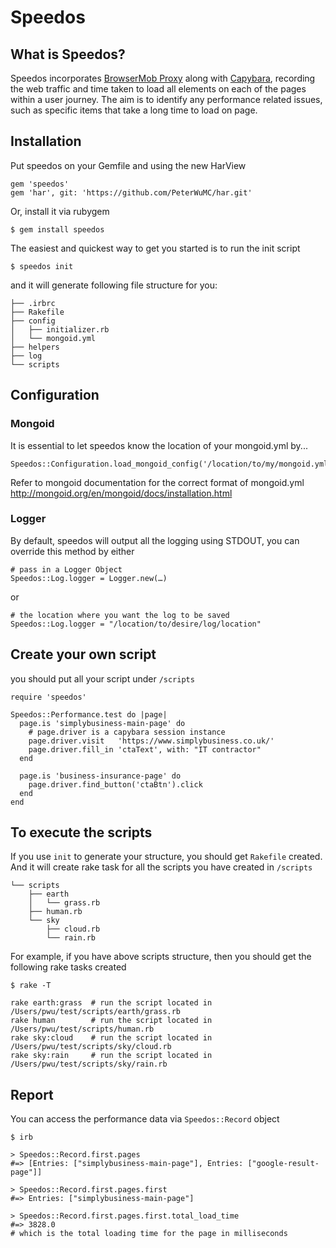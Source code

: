 # Speedos

## What is Speedos?
Speedos incorporates [BrowserMob Proxy](http://bmp.lightbody.net) along with [Capybara](https://github.com/jnicklas/capybara), recording the web traffic and time taken to load all elements on each of the pages within a user journey. The aim is to identify any performance related issues, such as specific items that take a long time to load on page.

## Installation
Put speedos on your Gemfile and using the new HarView

	gem 'speedos'
	gem 'har', git: 'https://github.com/PeterWuMC/har.git'

Or, install it via rubygem

	$ gem install speedos

The easiest and quickest way to get you started is to run the init script

	$ speedos init

and it will generate following file structure for you:

	├── .irbrc
	├── Rakefile
	├── config
	│   ├── initializer.rb
	│   └── mongoid.yml
	├── helpers
	├── log
	└── scripts

## Configuration

### Mongoid
It is essential to let speedos know the location of your mongoid.yml by...

	Speedos::Configuration.load_mongoid_config('/location/to/my/mongoid.yml')

Refer to mongoid documentation for the correct format of mongoid.yml <http://mongoid.org/en/mongoid/docs/installation.html>

### Logger
By default, speedos will output all the logging using STDOUT, you can override this method by either

	# pass in a Logger Object
	Speedos::Log.logger = Logger.new(…)

or

	# the location where you want the log to be saved
	Speedos::Log.logger = "/location/to/desire/log/location"

## Create your own script
you should put all your script under `/scripts`

	require 'speedos'

	Speedos::Performance.test do |page|
	  page.is 'simplybusiness-main-page' do
	    # page.driver is a capybara session instance
	    page.driver.visit   'https://www.simplybusiness.co.uk/'
	    page.driver.fill_in 'ctaText', with: "IT contractor"
	  end

	  page.is 'business-insurance-page' do
	    page.driver.find_button('ctaBtn').click
	  end
	end

## To execute the scripts
If you use `init` to generate your structure, you should get `Rakefile` created. And it will create rake task for all the scripts you have created in `/scripts`

	└── scripts
	    ├── earth
	    │   └── grass.rb
	    ├── human.rb
	    └── sky
	        ├── cloud.rb
	        └── rain.rb

For example, if you have above scripts structure, then you should get the following rake tasks created

	$ rake -T

	rake earth:grass  # run the script located in /Users/pwu/test/scripts/earth/grass.rb
	rake human        # run the script located in /Users/pwu/test/scripts/human.rb
	rake sky:cloud    # run the script located in /Users/pwu/test/scripts/sky/cloud.rb
	rake sky:rain     # run the script located in /Users/pwu/test/scripts/sky/rain.rb


## Report
You can access the performance data via `Speedos::Record` object

	$ irb

	> Speedos::Record.first.pages
	#=> [Entries: ["simplybusiness-main-page"], Entries: ["google-result-page"]]

	> Speedos::Record.first.pages.first
	#=> Entries: ["simplybusiness-main-page"]

	> Speedos::Record.first.pages.first.total_load_time
	#=> 3828.0
	# which is the total loading time for the page in milliseconds



